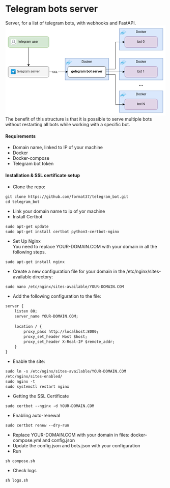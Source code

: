 # Telegram bots server
Server, for a list of telegram bots, with webhooks and FastAPI.  
![Structure](assets/structure.png)  
The benefit of this structure is that it is possible to serve multiple bots without restarting all bots while working with a specific bot.
#### Requirements
* Domain name, linked to IP of your machine
* Docker
* Docker-compose
* Telegram bot token
#### Installation & SSL certificate setup
* Clone the repo:
```
git clone https://github.com/format37/telegram_bot.git
cd telegram_bot
```
* Link your domain name to ip of yor machine  
* Install Certbot
```
sudo apt-get update
sudo apt-get install certbot python3-certbot-nginx
```
* Set Up Nginx  
You need to replace YOUR-DOMAIN.COM with your domain in all the following steps.
```
sudo apt-get install nginx
```
* Create a new configuration file for your domain in the /etc/nginx/sites-available directory:
```
sudo nano /etc/nginx/sites-available/YOUR-DOMAIN.COM
```
* Add the following configuration to the file:
```
server {
    listen 80;
    server_name YOUR-DOMAIN.COM;

    location / {
        proxy_pass http://localhost:8000;
        proxy_set_header Host $host;
        proxy_set_header X-Real-IP $remote_addr;
    }
}
```
* Enable the site:
```
sudo ln -s /etc/nginx/sites-available/YOUR-DOMAIN.COM /etc/nginx/sites-enabled/
sudo nginx -t
sudo systemctl restart nginx
```
* Getting the SSL Certificate
```
sudo certbot --nginx -d YOUR-DOMAIN.COM
```
* Enabling auto-renewal
```
sudo certbot renew --dry-run
```
* Replace YOUR-DOMAIN.COM with your domain in files: docker-compose.yml and config.json
* Update the config.json and bots.json with your configuration  
* Run
```
sh compose.sh
```
* Check logs
```
sh logs.sh
```